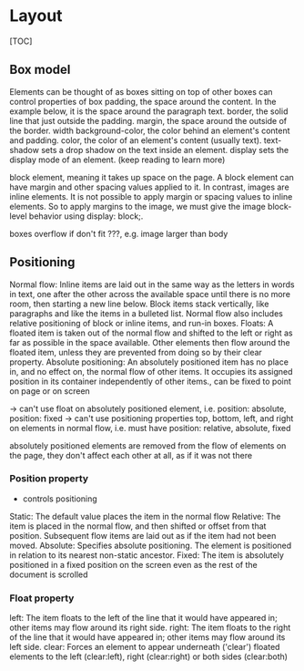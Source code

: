 # Layout

[TOC]


<!-- ToDo: Finish -->


## Box model

Elements can be thought of as boxes sitting on top of other boxes
can control properties of box
    padding, the space around the content. In the example below, it is the space around the paragraph text.
    border, the solid line that just outside the padding.
    margin, the space around the outside of the border.
    width
    background-color, the color behind an element's content and padding.
    color, the color of an element's content (usually text).
    text-shadow sets a drop shadow on the text inside an element.
    display sets the display mode of an element. (keep reading to learn more)


block element, meaning it takes up space on the page. A block element can have margin and other spacing values applied to it. In contrast, images are inline elements. It is not possible to apply margin or spacing values to inline elements. So to apply margins to the image, we must give the image block-level behavior using display: block;.

boxes overflow if don't fit ???, e.g. image larger than body




## Positioning

Normal flow: Inline items are laid out in the same way as the letters in words in text, one after the other across the available space until there is no more room, then starting a new line below. Block items stack vertically, like paragraphs and like the items in a bulleted list. Normal flow also includes relative positioning of block or inline items, and run-in boxes.
Floats: A floated item is taken out of the normal flow and shifted to the left or right as far as possible in the space available. Other elements then flow around the floated item, unless they are prevented from doing so by their clear property.
Absolute positioning: An absolutely positioned item has no place in, and no effect on, the normal flow of other items. It occupies its assigned position in its container independently of other items., can be fixed to point on page or on screen

-> can't use float on absolutely positioned element, i.e. position: absolute, position: fixed
-> can't use positioning properties top, bottom, left, and right on elements in normal flow, i.e. must have position: relative, absolute, fixed

absolutely positioned elements are removed from the flow of elements on the page, they don't affect each other at all, as if it was not there

### Position property

- controls positioning

Static: The default value places the item in the normal flow
Relative: The item is placed in the normal flow, and then shifted or offset from that position. Subsequent flow items are laid out as if the item had not been moved.
Absolute: Specifies absolute positioning. The element is positioned in relation to its nearest non-static ancestor.
Fixed: The item is absolutely positioned in a fixed position on the screen even as the rest of the document is scrolled

### Float property

left: The item floats to the left of the line that it would have appeared in; other items may flow around its right side.
right: The item floats to the right of the line that it would have appeared in; other items may flow around its left side.
clear: Forces an element to appear underneath ('clear') floated elements to the left (clear:left), right (clear:right) or both sides (clear:both)
